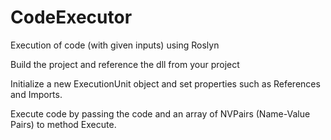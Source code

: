 # CodeExecutor
Execution of code (with given inputs) using Roslyn


Build the project and reference the dll from your project

Initialize a new ExecutionUnit object and set properties such as References and Imports.

Execute code by passing the code and an array of NVPairs (Name-Value Pairs) to method Execute.
